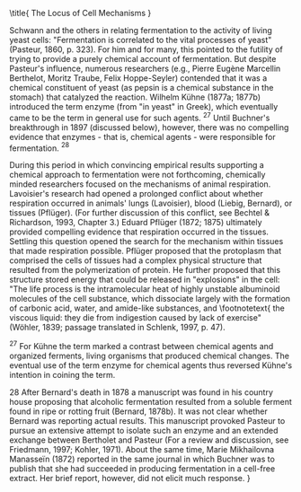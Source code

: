 \title{
The Locus of Cell Mechanisms
}

Schwann and the others in relating fermentation to the activity of living yeast cells: "Fermentation is correlated to the vital processes of yeast" (Pasteur, 1860, p. 323). For him and for many, this pointed to the futility of trying to provide a purely chemical account of fermentation. But despite Pasteur's influence, numerous researchers (e.g., Pierre Eugène Marcellin Berthelot, Moritz Traube, Felix Hoppe-Seyler) contended that it was a chemical constituent of yeast (as pepsin is a chemical substance in the stomach) that catalyzed the reaction. Wilhelm Kühne (1877a; 1877b) introduced the term enzyme (from "in yeast" in Greek), which eventually came to be the term in general use for such agents. ${ }^{27}$ Until Buchner's breakthrough in 1897 (discussed below), however, there was no compelling evidence that enzymes - that is, chemical agents - were responsible for fermentation. ${ }^{28}$

During this period in which convincing empirical results supporting a chemical approach to fermentation were not forthcoming, chemically minded researchers focused on the mechanisms of animal respiration. Lavoisier's research had opened a prolonged conflict about whether respiration occurred in animals' lungs (Lavoisier), blood (Liebig, Bernard), or tissues (Pflüger). (For further discussion of this conflict, see Bechtel \& Richardson, 1993, Chapter 3.) Eduard Pflüger (1872; 1875) ultimately provided compelling evidence that respiration occurred in the tissues. Settling this question opened the search for the mechanism within tissues that made respiration possible. Pflüger proposed that the protoplasm that comprised the cells of tissues had a complex physical structure that resulted from the polymerization of protein. He further proposed that this structure stored energy that could be released in "explosions" in the cell: "The life process is the intramolecular heat of highly unstable albuminoid molecules of the cell substance, which dissociate largely with the formation of carbonic acid, water, and amide-like substances, and
\footnotetext{
the viscous liquid: they die from indigestion caused by lack of exercise" (Wöhler, 1839; passage translated in Schlenk, 1997, p. 47).

${ }^{27}$ For Kühne the term marked a contrast between chemical agents and organized ferments, living organisms that produced chemical changes. The eventual use of the term enzyme for chemical agents thus reversed Kühne's intention in coining the term.

28 After Bernard's death in 1878 a manuscript was found in his country house proposing that alcoholic fermentation resulted from a soluble ferment found in ripe or rotting fruit (Bernard, 1878b). It was not clear whether Bernard was reporting actual results. This manuscript provoked Pasteur to pursue an extensive attempt to isolate such an enzyme and an extended exchange between Bertholet and Pasteur (For a review and discussion, see Friedmann, 1997; Kohler, 1971). About the same time, Marie Mikhailovna Manasseïn (1872) reported in the same journal in which Buchner was to publish that she had succeeded in producing fermentation in a cell-free extract. Her brief report, however, did not elicit much response.
}